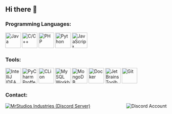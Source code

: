 ## Hi there 👋

### Programming Languages:
<div>
  <img height="48" width="48" src="https://cdn.icon-icons.com/icons2/2415/PNG/512/java_original_logo_icon_146458.png" alt="Java">
  <img height="48" width="48" src="https://cdn.icon-icons.com/icons2/2107/PNG/512/file_type_cpp_icon_130670.png" alt="C/C++">
  <img height="48" width="48" src="https://cdn.icon-icons.com/icons2/2415/PNG/512/php_plain_logo_icon_146397.png" alt="PHP">
  <img height="48" width="48" src="https://cdn.icon-icons.com/icons2/112/PNG/512/python_18894.png" alt="Python">
  <img height="48" width="48" src="https://cdn.icon-icons.com/icons2/2108/PNG/512/javascript_icon_130900.png" alt="JavaScript">
</div>

### Tools:
<div>
  <img height="48" width="48" src="https://cdn.icon-icons.com/icons2/3053/PNG/256/intellij_macos_bigsur_icon_190061.png" alt="IntelliJ IDEA Ultimate">
  <img height="48" width="48" src="https://cdn.icon-icons.com/icons2/3053/PNG/256/intellij_pycharm_macos_bigsur_icon_190055.png" alt="PyCharm Proffesional">
  <img height="48" width="48" src="https://cdn.icon-icons.com/icons2/3053/PNG/256/intellij_clion_macos_bigsur_icon_190059.png" alt="CLion">
  <img height="48" width="48" src="https://cdn.icon-icons.com/icons2/3053/PNG/256/mysql_workbench_macos_bigsur_icon_189924.png" alt="MySQL Workbench">
  <img height="48" width="48" src="https://cdn.icon-icons.com/icons2/3053/PNG/256/mongodb_compass_macos_bigsur_icon_189933.png" alt="MongoDB Compass">
  <img height="48" width="48" src="https://cdn.icon-icons.com/icons2/3053/PNG/256/docker_alt_macos_bigsur_icon_190232.png" alt="Docker">
  <img height="48" width="48" src="https://cdn.icon-icons.com/icons2/1381/PNG/256/jetbrainstoolbox_93803.png" alt="JetBrains Toolbox">
  <img height="48" width="48" src="https://cdn.icon-icons.com/icons2/2107/PNG/256/file_type_git_icon_130581.png" alt="Git">
</div>

### Contact:
<a href="https://discord.gg/C8dF6zkYff" align="left">
  <img src="https://discord.c99.nl/widget/theme-4/827983599251882027.png" align="right" alt="Discord Account">
  <img src="https://discord.com/api/guilds/908864960698921000/widget.png?style=banner2" alt="MrStudios Industries (Discord Server)"></a>
</a>
